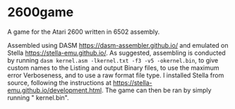 # 2600game
A game for the Atari 2600 written in 6502 assembly. 

Assembled using DASM https://dasm-assembler.github.io/ and emulated on Stella https://stella-emu.github.io/. As suggested, assembling is conducted by running `dasm kernel.asm -lkernel.txt -f3 -v5 -okernel.bin`, to give custom names to the Listing and output Binary files, to use the maximum error Verboseness, and to use a raw format file type. I installed Stella from source, following the instructions at https://stella-emu.github.io/development.html. The game can then be ran by simply running "<path to stella executable> kernel.bin".
